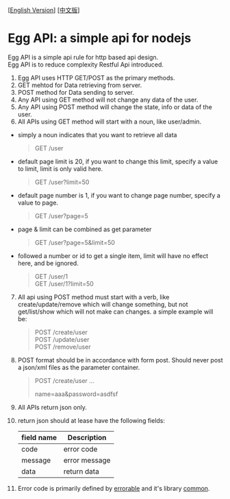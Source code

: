 [[English Version](https://github.com/calidion/egg/edit/master/README.md)]
[[中文版](https://github.com/calidion/egg/edit/master/README.zh-CN.md)]

# Egg API: a simple api for nodejs
Egg API is a simple api rule for http based api design.   
Egg API is to reduce complexity Restful Api introduced.

1. Egg API uses HTTP GET/POST as the primary methods.
2. GET mehtod for Data retrieving from server.
3. POST method for Data sending to server.
4. Any API using GET method will not change any data of the user.
5. Any API using POST method will change the state, info or data of the user.
6. All APIs using GET method will start with a noun, like user/admin.  
  * simply a noun indicates that you want to retrieve all data  
    > GET /user  
  * default page limit is 20, if you want to change this limit, specify a value to limit, limit is only valid here.  
    > GET /user?limit=50  
  * default page number is 1, if you want to change page number, specify a value to page.  
    > GET /user?page=5  
  * page & limit can be combined as get parameter 
    > GET /user?page=5&limit=50  
  * followed a number or id to get a single item, limit will have no effect here, and be ignored.  
    > GET /user/1  
    > GET /user/1?limit=50 

7. All api using POST method must start with a verb, like create/update/remove which will change something, but not get/list/show which will not make can changes.
    a simple example will be:
    > POST /create/user  
    > POST /update/user  
    > POST /remove/user  

8. POST format should be in accordance with form post. Should never post a json/xml files as the parameter container.
     > POST /create/user
     > ...
     > 
     > 
     > name=aaa&password=asdfsf
9. All APIs return json only.
10. return json should at lease have the following fields:

    | field name | Description |
    | --- | --- |
    | code | error code|
    | message | error message|
    | data | return data |

11. Error code is primarily defined by [errorable](https://github.com/calidion/errorable) and it's library [common](https://github.com/Errorable/common).

